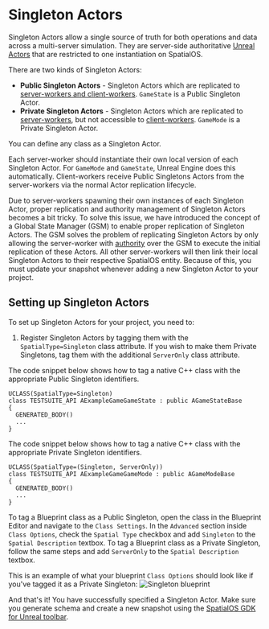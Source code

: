 # Singleton Actors

Singleton Actors allow a single source of truth for both operations and data across a multi-server simulation. They are server-side authoritative [Unreal Actors](https://docs.unrealengine.com/en-us/Programming/UnrealArchitecture/Actors) that are restricted to one instantiation on SpatialOS.

There are two kinds of Singleton Actors:

* **Public Singleton Actors** - Singleton Actors which are replicated to [server-workers and client-workers]({{urlRoot}/content/glossary#workers). `GameState` is a Public Singleton Actor.
* **Private Singleton Actors** - Singleton Actors which are replicated to [server-workers]({{urlRoot}/content/glossary#workers), but not accessible to [client-workers]({{urlRoot}/content/glossary#workers). `GameMode` is a Private Singleton Actor.

You can define any class as a Singleton Actor.

Each server-worker should instantiate their own local version of each Singleton Actor. For `GameMode` and `GameState`, Unreal Engine does this automatically. Client-workers receive Public Singletons Actors from the server-workers via the normal Actor replication lifecycle.

Due to server-workers spawning their own instances of each Singleton Actor, proper replication and authority management of Singleton Actors becomes a bit tricky. To solve this issue, we have introduced the concept of a Global State Manager (GSM) to enable proper replication of Singleton Actors. The GSM solves the problem of replicating Singleton Actors by only allowing the server-worker with [authority]({{urlroot}}/content/glossary#authority) over the GSM to execute the initial replication of these Actors. All other server-workers will then link their local Singleton Actors to their respective SpatialOS entity. Because of this, you must update your snapshot whenever adding a new Singleton Actor to your project.

## Setting up Singleton Actors

To set up Singleton Actors for your project, you need to:

1. Register Singleton Actors by tagging them with the `SpatialType=Singleton` class attribute. If you wish to make them Private Singletons, tag them with the additional `ServerOnly` class attribute.

The code snippet below shows how to tag a native C++ class with the appropriate Public Singleton identifiers.

```
UCLASS(SpatialType=Singleton)
class TESTSUITE_API AExampleGameGameState : public AGameStateBase
{
  GENERATED_BODY()
  ...
}
```

The code snippet below shows how to tag a native C++ class with the appropriate Private Singleton identifiers.

```
UCLASS(SpatialType=(Singleton, ServerOnly))
class TESTSUITE_API AExampleGameGameMode : public AGameModeBase
{
  GENERATED_BODY()
  ...
}
```

To tag a Blueprint class as a Public Singleton, open the class in the Blueprint Editor and navigate to the `Class Settings`. In the `Advanced` section inside `Class Options`, check the `Spatial Type` checkbox and add `Singleton` to the `Spatial Description` textbox. To tag a Blueprint class as a Private Singleton, follow the same steps and add `ServerOnly` to the `Spatial Description` textbox.

This is an example of what your blueprint `Class Options` should look like if you've tagged it as a Private Singleton:
![Singleton blueprint]({{assetRoot}}assets/screen-grabs/blueprint_singleton.png)

And that's it! You have successfully specified a Singleton Actor. Make sure you generate schema and create a new snapshot using the [SpatialOS GDK for Unreal toolbar]({{urlRoot}}/content/toolbar).

